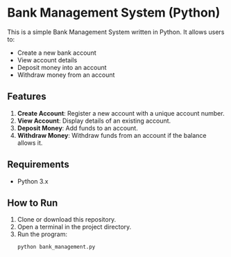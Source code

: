 
# Bank Management System (Python)

This is a simple Bank Management System written in Python. It allows users to:
- Create a new bank account
- View account details
- Deposit money into an account
- Withdraw money from an account

## Features

1. **Create Account**: Register a new account with a unique account number.
2. **View Account**: Display details of an existing account.
3. **Deposit Money**: Add funds to an account.
4. **Withdraw Money**: Withdraw funds from an account if the balance allows it.

## Requirements

- Python 3.x

## How to Run

1. Clone or download this repository.
2. Open a terminal in the project directory.
3. Run the program:
   ```bash
   python bank_management.py
